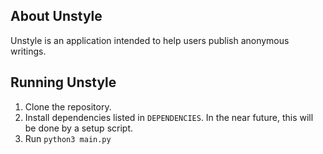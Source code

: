 ## About Unstyle
Unstyle is an application intended to help users publish anonymous writings.

## Running Unstyle
1. Clone the repository.
3. Install dependencies listed in `DEPENDENCIES`. In the near future, this will
   be done by a setup script.
2. Run `python3 main.py`
